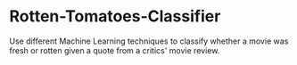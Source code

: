 # Rotten-Tomatoes-Classifier
Use different Machine Learning  techniques to classify whether a movie was fresh or rotten given a quote from a critics' movie review.
